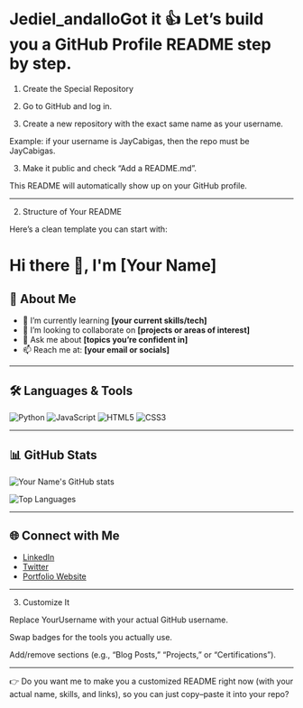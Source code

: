 # Jediel_andalloGot it 👍 Let’s build you a GitHub Profile README step by step.

1. Create the Special Repository

1. Go to GitHub and log in.


2. Create a new repository with the exact same name as your username.

Example: if your username is JayCabigas, then the repo must be JayCabigas.



3. Make it public and check “Add a README.md”.



This README will automatically show up on your GitHub profile.


---

2. Structure of Your README

Here’s a clean template you can start with:

# Hi there 👋, I'm [Your Name]

## 🚀 About Me
- 🌱 I’m currently learning **[your current skills/tech]**
- 👯 I’m looking to collaborate on **[projects or areas of interest]**
- 💬 Ask me about **[topics you’re confident in]**
- 📫 Reach me at: **[your email or socials]**

---

## 🛠️ Languages & Tools
![Python](https://img.shields.io/badge/-Python-3776AB?logo=python&logoColor=fff)
![JavaScript](https://img.shields.io/badge/-JavaScript-F7DF1E?logo=javascript&logoColor=000)
![HTML5](https://img.shields.io/badge/-HTML5-E34F26?logo=html5&logoColor=fff)
![CSS3](https://img.shields.io/badge/-CSS3-1572B6?logo=css3&logoColor=fff)
<!-- Add more badges for your skills -->

---

## 📊 GitHub Stats
![Your Name's GitHub stats](https://github-readme-stats.vercel.app/api?username=YourUsername&show_icons=true&theme=radical)

![Top Languages](https://github-readme-stats.vercel.app/api/top-langs/?username=YourUsername&layout=compact&theme=radical)

---

## 🌐 Connect with Me
- [LinkedIn](https://linkedin.com/in/yourprofile)
- [Twitter](https://twitter.com/yourhandle)
- [Portfolio Website](https://yourwebsite.com)


---

3. Customize It

Replace YourUsername with your actual GitHub username.

Swap badges for the tools you actually use.

Add/remove sections (e.g., “Blog Posts,” “Projects,” or “Certifications”).



---

👉 Do you want me to make you a customized README right now (with your actual name, skills, and links), so you can just copy–paste it into your repo?

